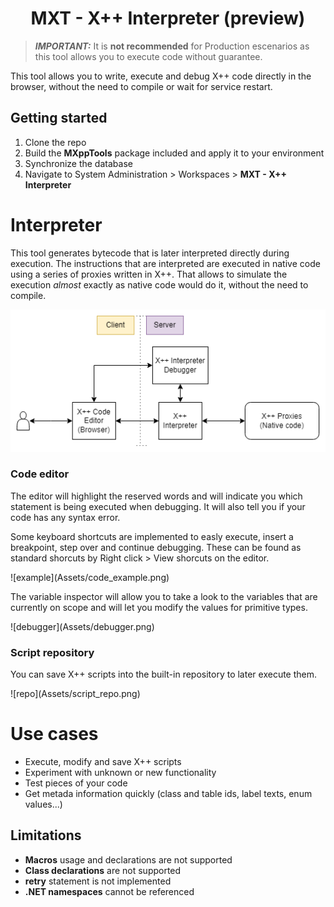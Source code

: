 <h1 align="center">MXT - X++ Interpreter (preview)</h1>

 > **_IMPORTANT:_** It is **not recommended** for Production escenarios as this tool allows you to execute code without guarantee.

This tool allows you to write, execute and debug X++ code directly in the browser, without the need to compile or wait for service restart.

## Getting started
1. Clone the repo
2. Build the **MXppTools** package included and apply it to your environment
3. Synchronize the database
4. Navigate to System Administration > Workspaces > **MXT - X++ Interpreter**

# Interpreter
This tool generates bytecode that is later interpreted directly during execution. The instructions that are interpreted are executed in native code using a series of proxies written in X++. That allows to simulate the execution *almost* exactly as native code would do it, without the need to compile.

![arquitecture](Assets/simple_arquitecture.png)

### Code editor
<p>The editor will highlight the reserved words and will indicate you which statement is being executed when debugging. It will also tell you if your code has any syntax error.</p>

<p>Some keyboard shortcuts are implemented to easly execute, insert a breakpoint, step over and continue debugging. These can be found as standard shorcuts by Right click > View shorcuts on the editor.</p>
![example](Assets/code_example.png)

<p>The variable inspector will allow you to take a look to the variables that are currently on scope and will let you modify the values for primitive types.</p>
![debugger](Assets/debugger.png)

### Script repository
<p>You can save X++ scripts into the built-in repository to later execute them.</p>
![repo](Assets/script_repo.png)

# Use cases
* Execute, modify and save X++ scripts
* Experiment with unknown or new functionality
* Test pieces of your code
* Get metada information quickly (class and table ids, label texts, enum values...)

## Limitations
* **Macros** usage and declarations are not supported
* **Class declarations** are not supported
* **retry** statement is not implemented
* **.NET namespaces** cannot be referenced
